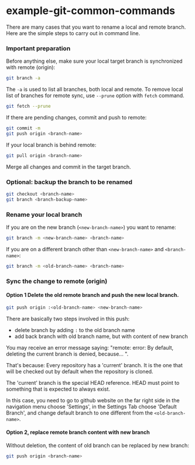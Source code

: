 # example-git-common-commands

There are many cases that you want to rename a local and remote branch.
Here are the simple steps to carry out in command line.

### Important preparation

Before anything else, make sure your local target branch is synchronized with remote (origin):
```bash
git branch -a
```

The `-a` is used to list all branches, both local and remote.
To remove local list of branches for remote sync, use `--prune` option with `fetch` command.

```bash
git fetch --prune
```

If there are pending changes, commit and push to remote:
```bash
git commit -m
git push origin <branch-name>
```

If your local branch is behind remote:
```bash
git pull origin <branch-name>
```

Merge all changes and commit in the target branch.

### Optional: backup the branch to be renamed
```bash
git checkout <branch-name>
git branch <branch-backup-name>
```

### Rename your local branch

If you are on the new branch (```<new-branch-name>```) you want to rename:
```bash
git branch -m <new-branch-name> <branch-name>
```

If you are on a different branch other than ```<new-branch-name>``` and ```<branch-name>```:
```bash
git branch -m <old-branch-name> <branch-name>
```

### Sync the change to remote (origin)

#### Option 1 Delete the old remote branch and push the new local branch.

```bash
git push origin :<old-branch-name> <new-branch-name>
```

There are basically two steps involved in this push:
- delete branch by adding `:` to the old branch name
- add back branch with old branch name, but with content of new branch

You may receive an error message saying:
"remote: error: By default, deleting the current branch is denied, because... ".

That's because: Every repository has a 'current' branch. It is the one that will be checked out by default when the repository is cloned.

The 'current' branch is the special HEAD reference. HEAD must point to something that is expected to always exist.

In this case, you need to go to github website on the far right side in the navigation menu choose 'Settings', in the Settings Tab choose 'Default Branch', and change default branch to one different from the ```<old-branch-name>```.


#### Option 2, replace remote branch content with new branch

Without deletion, the content of old branch can be replaced by new branch:
```bash
git push origin <branch-name>
```
